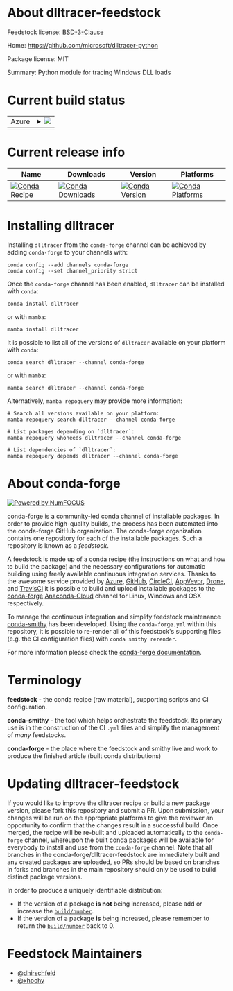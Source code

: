 About dlltracer-feedstock
=========================

Feedstock license: [BSD-3-Clause](https://github.com/conda-forge/dlltracer-feedstock/blob/main/LICENSE.txt)

Home: https://github.com/microsoft/dlltracer-python

Package license: MIT

Summary: Python module for tracing Windows DLL loads

Current build status
====================


<table>
    
  <tr>
    <td>Azure</td>
    <td>
      <details>
        <summary>
          <a href="https://dev.azure.com/conda-forge/feedstock-builds/_build/latest?definitionId=13309&branchName=main">
            <img src="https://dev.azure.com/conda-forge/feedstock-builds/_apis/build/status/dlltracer-feedstock?branchName=main">
          </a>
        </summary>
        <table>
          <thead><tr><th>Variant</th><th>Status</th></tr></thead>
          <tbody><tr>
              <td>win_64_python3.10.____cpython</td>
              <td>
                <a href="https://dev.azure.com/conda-forge/feedstock-builds/_build/latest?definitionId=13309&branchName=main">
                  <img src="https://dev.azure.com/conda-forge/feedstock-builds/_apis/build/status/dlltracer-feedstock?branchName=main&jobName=win&configuration=win%20win_64_python3.10.____cpython" alt="variant">
                </a>
              </td>
            </tr><tr>
              <td>win_64_python3.11.____cpython</td>
              <td>
                <a href="https://dev.azure.com/conda-forge/feedstock-builds/_build/latest?definitionId=13309&branchName=main">
                  <img src="https://dev.azure.com/conda-forge/feedstock-builds/_apis/build/status/dlltracer-feedstock?branchName=main&jobName=win&configuration=win%20win_64_python3.11.____cpython" alt="variant">
                </a>
              </td>
            </tr><tr>
              <td>win_64_python3.12.____cpython</td>
              <td>
                <a href="https://dev.azure.com/conda-forge/feedstock-builds/_build/latest?definitionId=13309&branchName=main">
                  <img src="https://dev.azure.com/conda-forge/feedstock-builds/_apis/build/status/dlltracer-feedstock?branchName=main&jobName=win&configuration=win%20win_64_python3.12.____cpython" alt="variant">
                </a>
              </td>
            </tr><tr>
              <td>win_64_python3.8.____cpython</td>
              <td>
                <a href="https://dev.azure.com/conda-forge/feedstock-builds/_build/latest?definitionId=13309&branchName=main">
                  <img src="https://dev.azure.com/conda-forge/feedstock-builds/_apis/build/status/dlltracer-feedstock?branchName=main&jobName=win&configuration=win%20win_64_python3.8.____cpython" alt="variant">
                </a>
              </td>
            </tr><tr>
              <td>win_64_python3.9.____cpython</td>
              <td>
                <a href="https://dev.azure.com/conda-forge/feedstock-builds/_build/latest?definitionId=13309&branchName=main">
                  <img src="https://dev.azure.com/conda-forge/feedstock-builds/_apis/build/status/dlltracer-feedstock?branchName=main&jobName=win&configuration=win%20win_64_python3.9.____cpython" alt="variant">
                </a>
              </td>
            </tr>
          </tbody>
        </table>
      </details>
    </td>
  </tr>
</table>

Current release info
====================

| Name | Downloads | Version | Platforms |
| --- | --- | --- | --- |
| [![Conda Recipe](https://img.shields.io/badge/recipe-dlltracer-green.svg)](https://anaconda.org/conda-forge/dlltracer) | [![Conda Downloads](https://img.shields.io/conda/dn/conda-forge/dlltracer.svg)](https://anaconda.org/conda-forge/dlltracer) | [![Conda Version](https://img.shields.io/conda/vn/conda-forge/dlltracer.svg)](https://anaconda.org/conda-forge/dlltracer) | [![Conda Platforms](https://img.shields.io/conda/pn/conda-forge/dlltracer.svg)](https://anaconda.org/conda-forge/dlltracer) |

Installing dlltracer
====================

Installing `dlltracer` from the `conda-forge` channel can be achieved by adding `conda-forge` to your channels with:

```
conda config --add channels conda-forge
conda config --set channel_priority strict
```

Once the `conda-forge` channel has been enabled, `dlltracer` can be installed with `conda`:

```
conda install dlltracer
```

or with `mamba`:

```
mamba install dlltracer
```

It is possible to list all of the versions of `dlltracer` available on your platform with `conda`:

```
conda search dlltracer --channel conda-forge
```

or with `mamba`:

```
mamba search dlltracer --channel conda-forge
```

Alternatively, `mamba repoquery` may provide more information:

```
# Search all versions available on your platform:
mamba repoquery search dlltracer --channel conda-forge

# List packages depending on `dlltracer`:
mamba repoquery whoneeds dlltracer --channel conda-forge

# List dependencies of `dlltracer`:
mamba repoquery depends dlltracer --channel conda-forge
```


About conda-forge
=================

[![Powered by
NumFOCUS](https://img.shields.io/badge/powered%20by-NumFOCUS-orange.svg?style=flat&colorA=E1523D&colorB=007D8A)](https://numfocus.org)

conda-forge is a community-led conda channel of installable packages.
In order to provide high-quality builds, the process has been automated into the
conda-forge GitHub organization. The conda-forge organization contains one repository
for each of the installable packages. Such a repository is known as a *feedstock*.

A feedstock is made up of a conda recipe (the instructions on what and how to build
the package) and the necessary configurations for automatic building using freely
available continuous integration services. Thanks to the awesome service provided by
[Azure](https://azure.microsoft.com/en-us/services/devops/), [GitHub](https://github.com/),
[CircleCI](https://circleci.com/), [AppVeyor](https://www.appveyor.com/),
[Drone](https://cloud.drone.io/welcome), and [TravisCI](https://travis-ci.com/)
it is possible to build and upload installable packages to the
[conda-forge](https://anaconda.org/conda-forge) [Anaconda-Cloud](https://anaconda.org/)
channel for Linux, Windows and OSX respectively.

To manage the continuous integration and simplify feedstock maintenance
[conda-smithy](https://github.com/conda-forge/conda-smithy) has been developed.
Using the ``conda-forge.yml`` within this repository, it is possible to re-render all of
this feedstock's supporting files (e.g. the CI configuration files) with ``conda smithy rerender``.

For more information please check the [conda-forge documentation](https://conda-forge.org/docs/).

Terminology
===========

**feedstock** - the conda recipe (raw material), supporting scripts and CI configuration.

**conda-smithy** - the tool which helps orchestrate the feedstock.
                   Its primary use is in the construction of the CI ``.yml`` files
                   and simplify the management of *many* feedstocks.

**conda-forge** - the place where the feedstock and smithy live and work to
                  produce the finished article (built conda distributions)


Updating dlltracer-feedstock
============================

If you would like to improve the dlltracer recipe or build a new
package version, please fork this repository and submit a PR. Upon submission,
your changes will be run on the appropriate platforms to give the reviewer an
opportunity to confirm that the changes result in a successful build. Once
merged, the recipe will be re-built and uploaded automatically to the
`conda-forge` channel, whereupon the built conda packages will be available for
everybody to install and use from the `conda-forge` channel.
Note that all branches in the conda-forge/dlltracer-feedstock are
immediately built and any created packages are uploaded, so PRs should be based
on branches in forks and branches in the main repository should only be used to
build distinct package versions.

In order to produce a uniquely identifiable distribution:
 * If the version of a package **is not** being increased, please add or increase
   the [``build/number``](https://docs.conda.io/projects/conda-build/en/latest/resources/define-metadata.html#build-number-and-string).
 * If the version of a package **is** being increased, please remember to return
   the [``build/number``](https://docs.conda.io/projects/conda-build/en/latest/resources/define-metadata.html#build-number-and-string)
   back to 0.

Feedstock Maintainers
=====================

* [@dhirschfeld](https://github.com/dhirschfeld/)
* [@xhochy](https://github.com/xhochy/)

